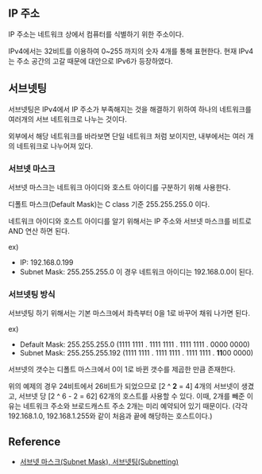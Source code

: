 ## IP 주소
IP 주소는 네트워크 상에서 컴퓨터를 식별하기 위한 주소이다. 

IPv4에서는 32비트를 이용하여 0~255 까지의 숫자 4개를 통해 표현한다. 현재 IPv4는 주소 공간의 고갈 때문에 대안으로 IPv6가 등장하였다.

## 서브넷팅 
서브넷팅은 IPv4에서 IP 주소가 부족해지는 것을 해결하기 위하여 하나의 네트워크를 여러개의 서브 네트워크로 나누는 것이다. 

외부에서 해당 네트워크를 바라보면 단일 네트워크 처럼 보이지만, 내부에서는 여러 개의 네트워크로 나누어져 있다. 

### 서브넷 마스크
서브넷 마스크는 네트워크 아이디와 호스트 아이디를 구분하기 위해 사용한다.

디폴트 마스크(Default Mask)는 C class 기준 255.255.255.0 이다.

네트워크 아이디와 호스트 아이디를 알기 위해서는 IP 주소와 서브넷 마스크를 비트로 AND 연산 하면 된다.

ex)
- IP: 192.168.0.199
- Subnet Mask: 255.255.255.0 
이 경우 네트워크 아이디는 192.168.0.0이 된다.

### 서브넷팅 방식
서브넷팅 하기 위해서는 기본 마스크에서 좌측부터 0을 1로 바꾸어 채워 나가면 된다.

ex)
- Default Mask: 255.255.255.0 (1111 1111 . 1111 1111 . 1111 1111 . 0000 0000)
- Subnet Mask: 255.255.255.192 (1111 1111 . 1111 1111 . 1111 1111 . **11**00 0000)

서브넷의 갯수는 디폴트 마스크에서 0이 1로 바뀐 갯수를 제곱한 만큼 존재한다. 

위의 예제의 경우 24비트에서 26비트가 되었으므로 [2 ^ **2** = 4] 4개의 서브넷이 생겼고, 서브넷 당 [2 ^ 6 - 2 = 62] 62개의 호스트를 사용할 수 있다.
이때, 2개를 빼준 이유는 네트워크 주소와 브로드캐스트 주소 2개는 미리 예약되어 있기 때문이다. (각각 192.168.1.0, 192.168.1.255와 같이 처음과 끝에 해당하는 호스트이다.)


## Reference
- [서브넷 마스크(Subnet Mask), 서브넷팅(Subnetting)](https://m.blog.naver.com/PostView.naver?isHttpsRedirect=true&blogId=twers&logNo=50116961114)